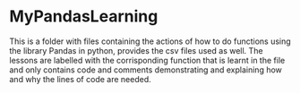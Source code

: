 # MyPandasLearning
This is a folder with files containing the actions of how to do functions using the library Pandas in python, provides the csv files used as well. 
The lessons are labelled with the corrisponding function that is learnt in the file and only contains code and comments demonstrating and explaining how and why the lines of code are needed.

